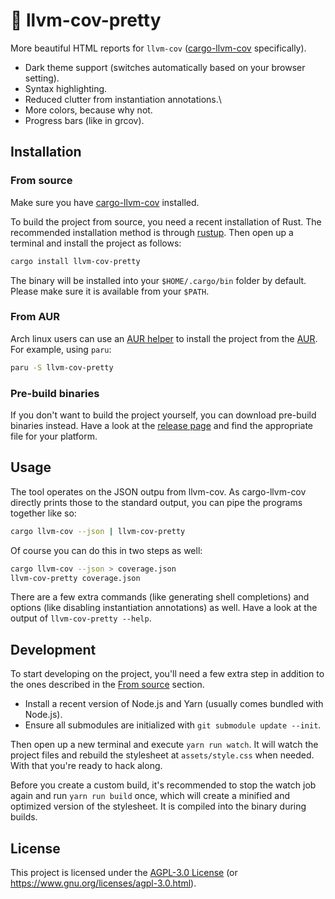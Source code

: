# 💄 llvm-cov-pretty

More beautiful HTML reports for `llvm-cov` ([cargo-llvm-cov](https://github.com/taiki-e/cargo-llvm-cov) specifically).

- Dark theme support (switches automatically based on your browser setting).
- Syntax highlighting.
- Reduced clutter from instantiation annotations.\
- More colors, because why not.
- Progress bars (like in grcov).

## Installation

### From source
Make sure you have [cargo-llvm-cov](https://github.com/taiki-e/cargo-llvm-cov#installation) installed.

To build the project from source, you need a recent installation of Rust. The recommended installation method is through [rustup](https://rustup.rs/). Then open up a terminal and install the project as follows:

```sh
cargo install llvm-cov-pretty
```

The binary will be installed into your `$HOME/.cargo/bin` folder by default. Please make sure it is available from your `$PATH`.

### From AUR

Arch linux users can use an [AUR helper](https://wiki.archlinux.org/title/AUR_helpers) to install the project from the [AUR](https://aur.archlinux.org). For example, using `paru`:

```sh
paru -S llvm-cov-pretty
```

### Pre-build binaries

If you don't want to build the project yourself, you can download pre-build binaries instead. Have a look at the [release page](https://github.com/dnaka91/llvm-cov-pretty/releases) and find the appropriate file for your platform.

## Usage

The tool operates on the JSON outpu from llvm-cov. As cargo-llvm-cov directly prints those to the standard output, you can pipe the programs together like so:

```sh
cargo llvm-cov --json | llvm-cov-pretty
```

Of course you can do this in two steps as well:

```sh
cargo llvm-cov --json > coverage.json
llvm-cov-pretty coverage.json
```

There are a few extra commands (like generating shell completions) and options (like disabling instantiation annotations) as well. Have a look at the output of `llvm-cov-pretty --help`.

## Development

To start developing on the project, you'll need a few extra step in addition to the ones described in the [From source](#from-source) section.

- Install a recent version of Node.js and Yarn (usually comes bundled with Node.js).
- Ensure all submodules are initialized with `git submodule update --init`.

Then open up a new terminal and execute `yarn run watch`. It will watch the project files and rebuild the stylesheet at `assets/style.css` when needed. With that you're ready to hack along.

Before you create a custom build, it's recommended to stop the watch job again and run `yarn run build` once, which will create a minified and optimized version of the stylesheet. It is compiled into the binary during builds.

## License

This project is licensed under the [AGPL-3.0 License](LICENSE) (or
<https://www.gnu.org/licenses/agpl-3.0.html>).

